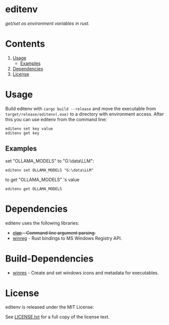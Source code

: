 # editenv

_get/set os environment variables in rust._

# Contents

1. [Usage](#usage)
   - [Examples](#examples)
2. [Dependencies](#Dependencies)
3. [License](#license)

# Usage

Build editenv with `cargo build --release` and move the executable from
`target/release/editenv(.exe)` to a directory with environment access. After this
you can use editenv from the command line:

```shell
editenv set key value
editenv get key
```

## Examples

set "OLLAMA_MODELS" to "G:\data\LLM":

```shell
editenv set OLLAMA_MODELS "G:\data\LLM"
```

to get "OLLAMA_MODELS" 's value

```shell
editenv get OLLAMA_MODELS
```

# Dependencies

editenv uses the following libraries:

- ~~[clap](https://crates.io/crates/clap) - Command line argument parsing.~~
- [winreg](https://crates.io/crates/winreg) - Rust bindings to MS Windows Registry API.

# Build-Dependencies

- [winres](https://crates.io/crates/winres) - Create and set windows icons and metadata for executables.

# License

editenv is released under the MIT License:

See [LICENSE.txt](./LICENSE.txt) for a full copy of the license text.
